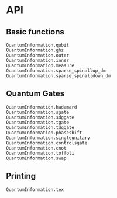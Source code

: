 # API

## Basic functions

```@docs
QuantumInformation.qubit
QuantumInformation.ghz
QuantumInformation.outer
QuantumInformation.inner
QuantumInformation.measure
QuantumInformation.sparse_spinallup_dm
QuantumInformation.sparse_spinalldown_dm
```


## Quantum Gates

```@docs
QuantumInformation.hadamard
QuantumInformation.sgate
QuantumInformation.sdggate
QuantumInformation.tgate
QuantumInformation.tdggate
QuantumInformation.phaseshift
QuantumInformation.singleunitary
QuantumInformation.controlsgate
QuantumInformation.cnot
QuantumInformation.toffoli
QuantumInformation.swap
```


## Printing

```@docs
QuantumInformation.tex
```
